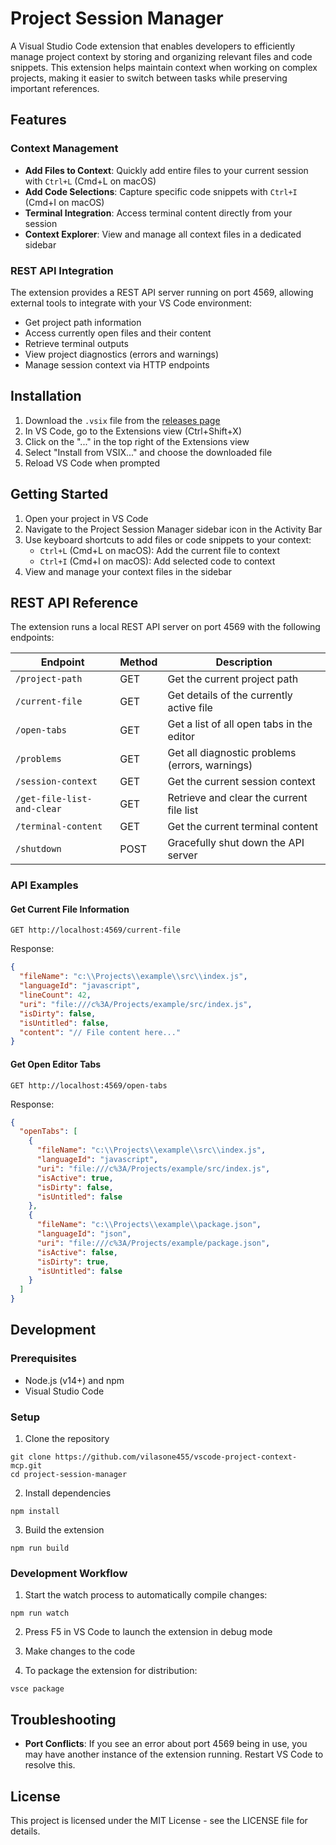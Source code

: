 # Project Session Manager

A Visual Studio Code extension that enables developers to efficiently manage project context by storing and organizing relevant files and code snippets. This extension helps maintain context when working on complex projects, making it easier to switch between tasks while preserving important references.

## Features

### Context Management
- **Add Files to Context**: Quickly add entire files to your current session with `Ctrl+L` (Cmd+L on macOS)
- **Add Code Selections**: Capture specific code snippets with `Ctrl+I` (Cmd+I on macOS)
- **Terminal Integration**: Access terminal content directly from your session
- **Context Explorer**: View and manage all context files in a dedicated sidebar

### REST API Integration
The extension provides a REST API server running on port 4569, allowing external tools to integrate with your VS Code environment:

- Get project path information
- Access currently open files and their content
- Retrieve terminal outputs
- View project diagnostics (errors and warnings)
- Manage session context via HTTP endpoints

## Installation

1. Download the `.vsix` file from the [releases page](https://github.com/vilasone455/vscode-project-context-mcp-extension/releases)
2. In VS Code, go to the Extensions view (Ctrl+Shift+X)
3. Click on the "..." in the top right of the Extensions view
4. Select "Install from VSIX..." and choose the downloaded file
5. Reload VS Code when prompted

## Getting Started

1. Open your project in VS Code
2. Navigate to the Project Session Manager sidebar icon in the Activity Bar
3. Use keyboard shortcuts to add files or code snippets to your context:
   - `Ctrl+L` (Cmd+L on macOS): Add the current file to context
   - `Ctrl+I` (Cmd+I on macOS): Add selected code to context
4. View and manage your context files in the sidebar

## REST API Reference

The extension runs a local REST API server on port 4569 with the following endpoints:

| Endpoint | Method | Description |
|----------|--------|-------------|
| `/project-path` | GET | Get the current project path |
| `/current-file` | GET | Get details of the currently active file |
| `/open-tabs` | GET | Get a list of all open tabs in the editor |
| `/problems` | GET | Get all diagnostic problems (errors, warnings) |
| `/session-context` | GET | Get the current session context |
| `/get-file-list-and-clear` | GET | Retrieve and clear the current file list |
| `/terminal-content` | GET | Get the current terminal content |
| `/shutdown` | POST | Gracefully shut down the API server |

### API Examples

#### Get Current File Information
```
GET http://localhost:4569/current-file
```

Response:
```json
{
  "fileName": "c:\\Projects\\example\\src\\index.js",
  "languageId": "javascript",
  "lineCount": 42,
  "uri": "file:///c%3A/Projects/example/src/index.js",
  "isDirty": false,
  "isUntitled": false,
  "content": "// File content here..."
}
```

#### Get Open Editor Tabs
```
GET http://localhost:4569/open-tabs
```

Response:
```json
{
  "openTabs": [
    {
      "fileName": "c:\\Projects\\example\\src\\index.js",
      "languageId": "javascript",
      "uri": "file:///c%3A/Projects/example/src/index.js",
      "isActive": true,
      "isDirty": false,
      "isUntitled": false
    },
    {
      "fileName": "c:\\Projects\\example\\package.json",
      "languageId": "json",
      "uri": "file:///c%3A/Projects/example/package.json",
      "isActive": false,
      "isDirty": true,
      "isUntitled": false
    }
  ]
}
```





## Development

### Prerequisites

- Node.js (v14+) and npm
- Visual Studio Code

### Setup

1. Clone the repository
```
git clone https://github.com/vilasone455/vscode-project-context-mcp.git
cd project-session-manager
```

2. Install dependencies
```
npm install
```

3. Build the extension
```
npm run build
```

### Development Workflow

1. Start the watch process to automatically compile changes:
```
npm run watch
```

2. Press F5 in VS Code to launch the extension in debug mode

3. Make changes to the code

4. To package the extension for distribution:
```
vsce package
```



## Troubleshooting

- **Port Conflicts**: If you see an error about port 4569 being in use, you may have another instance of the extension running. Restart VS Code to resolve this.




## License

This project is licensed under the MIT License - see the LICENSE file for details.